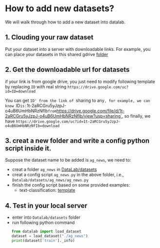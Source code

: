 # How to add new datasets?

We will walk through how to add a new dataset into datalab.


## 1. Clouding your raw dataset
Put your dataset into a server with downloadable links.
For example, you can place your datasets in this shared gdrive [folder](https://drive.google.com/drive/folders/1JttBMEoUmVZ8wF7Qa6C8h32XJpqEOd7u?usp=sharing)


## 2. Get the downloadable url for datasets

if your link is from google drive, you just need to modify following template by replacing `ID` with real string
`https://drive.google.com/uc?id=ID=download`

You can get `ID' from the link of `sharing to any`, for example, we can know
`ID` is: `1t-2aRCGru5yJzpJ-o4uB6UmHbNRzNfIb`
from `https://drive.google.com/file/d/1t-2aRCGru5yJzpJ-o4uB6UmHbNRzNfIb/view?usp=sharing`, so finally, we have
`https://drive.google.com/uc?id=1t-2aRCGru5yJzpJ-o4uB6UmHbNRzNfIb=download`


## 3. creat a new folder and write a config python script inside it.

Suppose the dataset name to be added is `ag_news`, we need to:
* creat a folder `ag_news` in [DataLab/datasets](https://github.com/ExpressAI/DataLab/tree/main/datasets)
* creat a config script `ag_news.py` in the above folder, i.e., `Datalab/datasets/ag_news/ag_news.py`
* finish the config script based on some provided examples:
    * text-classification: [template](https://github.com/ExpressAI/DataLab/blob/main/datasets/ag_news/ag_news.py)
    


## 4. Test in your local server
* enter into `Datalab/datasets` folder
* run following python command
```python
   from datalab import load_dataset
   dataset = load_dataset("./ag_news")
   print(dataset['train']._info)
```


